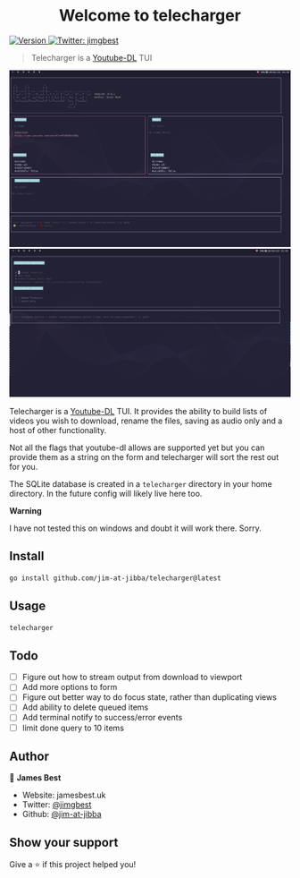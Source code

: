 <h1 align="center">Welcome to telecharger</h1>
<p>
  <a href="https://www.npmjs.com/package/telecharger" target="_blank">
    <img alt="Version" src="https://img.shields.io/npm/v/telecharger.svg">
  </a>
  <a href="https://twitter.com/jimgbest" target="_blank">
    <img alt="Twitter: jimgbest" src="https://img.shields.io/twitter/follow/jimgbest.svg?style=social" />
  </a>
</p>

> Telecharger is a [Youtube-DL](https://github.com/ytdl-org/youtube-dl/blob/master) TUI

![Dashboard](./assets/telecharger-dashboard.jpg)
![Form](./assets/telecharger-form.jpg)

Telecharger is a [Youtube-DL](https://github.com/ytdl-org/youtube-dl/blob/master) TUI. It provides the ability to build lists of videos you wish to download, rename the files, saving as audio only and a host of other functionality.

Not all the flags that youtube-dl allows are supported yet but you can provide them as a string on the form and telecharger will sort the rest out for you.

The SQLite database is created in a `telecharger` directory in your home directory. In the future config will likely live here too.

**Warning**

I have not tested this on windows and doubt it will work there. Sorry.

## Install

```sh
go install github.com/jim-at-jibba/telecharger@latest
```

## Usage

```sh
telecharger
```

## Todo

- [ ] Figure out how to stream output from download to viewport
- [ ] Add more options to form
- [ ] Figure out better way to do focus state, rather than duplicating views
- [ ] Add ability to delete queued items
- [ ] Add terminal notify to success/error events
- [ ] limit done query to 10 items

## Author

👤 **James Best**

- Website: jamesbest.uk
- Twitter: [@jimgbest](https://twitter.com/jimgbest)
- Github: [@jim-at-jibba](https://github.com/jim-at-jibba)

## Show your support

Give a ⭐️ if this project helped you!
